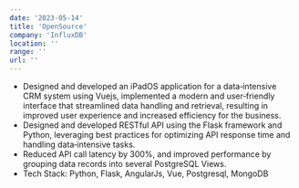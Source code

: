 ```yaml
---
date: '2023-05-14'
title: 'OpenSource'
company: 'InfluxDB'
location: ''
range: ''
url: ''
---
```


- Designed and developed an iPadOS application for a data‑intensive CRM system using Vuejs, implemented a modern and user‑friendly interface that streamlined data handling and retrieval, resulting in improved user experience and increased efficiency for the business.
- Designed and developed RESTful API using the Flask framework and Python, leveraging best practices for optimizing API response time and handling data‑intensive tasks.
- Reduced API call latency by 300%, and improved performance by grouping data records into several PostgreSQL Views.
- Tech Stack: Python, Flask, AngularJs, Vue, Postgresql, MongoDB
